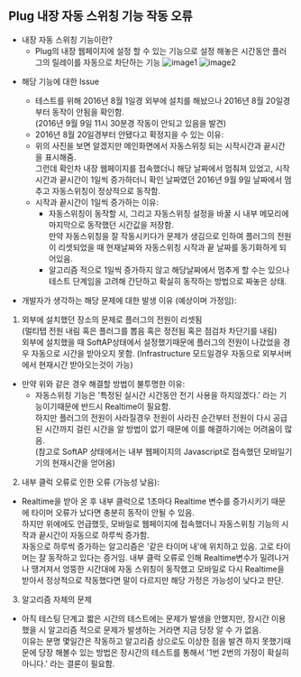 ## Plug 내장 자동 스위칭 기능 작동 오류

* 내장 자동 스위칭 기능이란?
  * Plug의 내장 웹페이지에 설정 할 수 있는 기능으로
설정 해놓은 시간동안 플러그의 릴레이를 자동으로 차단하는 기능
![image1](https://raw.githubusercontent.com/sonnonet/SHomeKit/master/img/autoswitching1.png)
![image2](https://raw.githubusercontent.com/sonnonet/SHomeKit/master/img/autoswitching2.png)
- 해당 기능에 대한 Issue
  * 테스트를 위해 2016년 8월 1일경 외부에 설치를 해놨으나 2016년 8월 20일경부터 동작이 안됨을 확인함.<br>
(2016년 9월 9일 11시 30분경 작동이 안되고 있음을 발견)
  *  2016년 8월 20일경부터 안됐다고 확정지을 수 있는 이유:
    * 위의 사진을 보면 알겠지만 메인화면에서 자동스위칭 되는 시작시간과 끝시간을 표시해줌.<br>
    그런데 확인차 내장 웹페이지를 접속했더니 해당 날짜에서 멈춰져 있었고, 시작시간과 끝시간이 1일씩 증가하더니 
    확인 날짜였던 2016년 9월 9일 날짜에서 멈추고 자동스위칭이 정상적으로 동작함.
  * 시작과 끝시간이 1일씩 증가하는 이유:
    * 자동스위칭이 동작할 시, 그리고 자동스위칭 설정을 바꿀 시 내부 메모리에 마지막으로 동작했던 시간값을 저장함.<br>
만약 자동스위칭을 잘 작동시키다가 문제가 생김으로 인하여 플러그의 전원이 리셋되었을 때 현재날짜와 자동스위칭 시작과 끝 날짜를 동기화하게
되어있음.
    * 알고리즘 적으로 1일씩 증가하지 않고 해당날짜에서 멈추게 할 수는 있으나 
테스트 단계임을 고려해 간단하고 확실히 동작하는 방법으로 짜놓은 상태.
 
- 개발자가 생각하는 해당 문제에 대한 발생 이유 (예상이며 가정임):

1.  외부에 설치했던 장소의 문제로 플러그의 전원이 리셋됨 <br>
(멀티탭 전원 내림 혹은 플러그를 뽑음 혹은 정전됨 혹은 점검차 차단기를 내림)<br>
외부에 설치했을 때 SoftAP상태에서 설정했기때문에 플러그의 전원이 나갔었을 경우 자동으로 시간을 받아오지 못함.
(Infrastructure 모드일경우 자동으로 외부서버에서 현재시간 받아오는것이 가능)
  * 만약 위와 같은 경우 해결할 방법이 불투명한 이유:
    * 자동스위칭 기능은 '특정된 실시간 시간동안 전기 사용을 하지않겠다.' 라는 기능이기때문에
반드시 Realtime이 필요함. <br> 
    하지만 플러그의 전원이 사라질경우 전원이 사라진 순간부터 전원이 다시 공급된 시간까지 걸린 시간을 
알 방법이 없기 때문에 이를 해결하기에는 어려움이 많음. <br>
(참고로 SoftAP 상태에서는 내부 웹페이지의 Javascript로 접속했던 모바일기기의 현재시간을 얻어옴)
2. 내부 클럭 오류로 인한 오류 (가능성 낮음):
  * Realtime을 받아 온 후 내부 클럭으로 1초마다 Realtime 변수를 증가시키기 때문에 타이머 오류가 났다면 충분히 동작이 안될 수 있음. <br>
하지만 위에에도 언급했듯, 모바일로 웹페이지에 접속했더니 자동스위칭 기능의 시작과 끝시간이 자동으로 하루씩 증가함. <br>
자동으로 하루씩 증가하는 알고리즘은 '같은 타이머 내'에 위치하고 있음.
고로 타이머는 잘 동작하고 있다는 증거임.
내부 클럭 오류로 인해 Realtime변수가 밀려나거나 땡겨져서 엉뚱한 시간대에 자동 스위칭이 
동작했고 모바일로 다시 Realtime을 받아서 정상적으로 작동했다면 말이 다르지만 해당 가정은 가능성이 낮다고 판단.
3. 알고리즘 자체의 문제
  * 아직 테스팅 단계고 짧은 시간의 테스트에는 문제가 발생을 안했지만, 장시간 이용했을 시 알고리즘 적으로 문제가 발생하는 거라면
지금 당장 알 수 가 없음. <br>
  이유는 분명 몇일간은 작동하고 알고리즘 상으로도 이상한 점을 발견 하지 못했기때문에
당장 해볼수 있는 방법은 장시간의 테스트를 통해서 '1번 2번의 가정이 확실히 아니다.' 라는 결론이 필요함.
